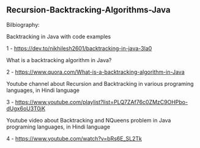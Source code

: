 ## Recursion-Backtracking-Algorithms-Java


Bilbiography:

Backtracking in Java with code examples

1 - https://dev.to/nikhilesh2601/backtracking-in-java-3la0

What is a backtracking algorithm in Java?

2 - https://www.quora.com/What-is-a-backtracking-algorithm-in-Java


Youtube channel about Recursion and Backtracking in various programing languages, in Hindi language

3 - https://www.youtube.com/playlist?list=PLQ7ZAf76c0ZMzC9OHPbo-dUgx6oU3T0jK

Youtube video about Backtracking and NQueens problem in Java programing languages, in Hindi language

4 - https://www.youtube.com/watch?v=bRs6E_SL2Tk
